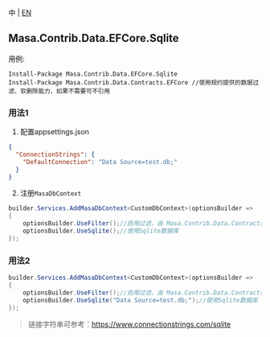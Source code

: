 中 | [EN](README.md)

## Masa.Contrib.Data.EFCore.Sqlite

用例:

``` powershelll
Install-Package Masa.Contrib.Data.EFCore.Sqlite
Install-Package Masa.Contrib.Data.Contracts.EFCore //使用规约提供的数据过滤、软删除能力，如果不需要可不引用
```

### 用法1

1. 配置appsettings.json

``` appsettings.json
{
  "ConnectionStrings": {
    "DefaultConnection": "Data Source=test.db;"
  }
}
```

2. 注册`MasaDbContext`

``` C#
builder.Services.AddMasaDbContext<CustomDbContext>(optionsBuilder =>
{
    optionsBuilder.UseFilter();//启用过滤，由 Masa.Contrib.Data.Contracts.EFCore 提供
    optionsBuilder.UseSqlite();//使用Sqlite数据库
});
```

### 用法2

``` C#
builder.Services.AddMasaDbContext<CustomDbContext>(optionsBuilder =>
{
    optionsBuilder.UseFilter();//启用过滤，由 Masa.Contrib.Data.Contracts.EFCore 提供
    optionsBuilder.UseSqlite("Data Source=test.db;");//使用Sqlite数据库
});
```

> 链接字符串可参考：https://www.connectionstrings.com/sqlite